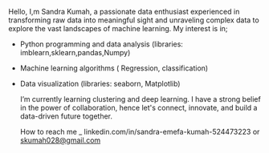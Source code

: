 Hello, I,m Sandra Kumah, a passionate data enthusiast experienced in transforming raw data into meaningful sight and
unraveling complex data to explore the vast landscapes of machine learning.
My interest is in;

- Python programming and data analysis (libraries: imblearn,sklearn,pandas,Numpy)
- Machine learning algorithms ( Regression, classification)
- Data visualization (libraries: seaborn, Matplotlib)
  
  I’m currently learning clustering and deep learning. I have a strong belief in the power of collaboration, hence let's connect, innovate, and build a data-driven future together. 
  
   How to reach me _ linkedin.com/in/sandra-emefa-kumah-524473223 or skumah028@gmail.com

<!---
sandraemefa/sandraemefa is a ✨ special ✨ repository because its `README.md` (this file) appears on your GitHub profile.
You can click the Preview link to take a look at your changes.
--->

